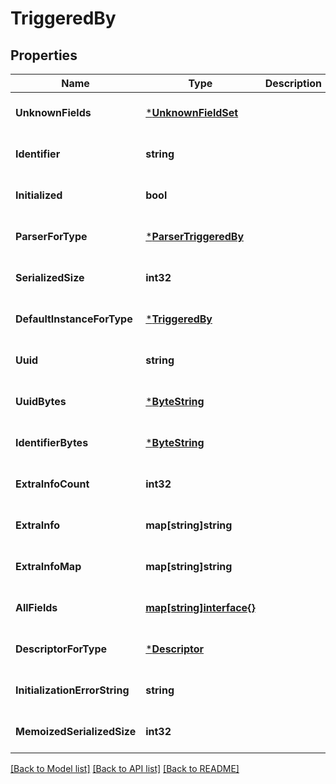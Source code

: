 # TriggeredBy

## Properties
Name | Type | Description | Notes
------------ | ------------- | ------------- | -------------
**UnknownFields** | [***UnknownFieldSet**](UnknownFieldSet.md) |  | [optional] [default to null]
**Identifier** | **string** |  | [optional] [default to null]
**Initialized** | **bool** |  | [optional] [default to null]
**ParserForType** | [***ParserTriggeredBy**](ParserTriggeredBy.md) |  | [optional] [default to null]
**SerializedSize** | **int32** |  | [optional] [default to null]
**DefaultInstanceForType** | [***TriggeredBy**](TriggeredBy.md) |  | [optional] [default to null]
**Uuid** | **string** |  | [optional] [default to null]
**UuidBytes** | [***ByteString**](ByteString.md) |  | [optional] [default to null]
**IdentifierBytes** | [***ByteString**](ByteString.md) |  | [optional] [default to null]
**ExtraInfoCount** | **int32** |  | [optional] [default to null]
**ExtraInfo** | **map[string]string** |  | [optional] [default to null]
**ExtraInfoMap** | **map[string]string** |  | [optional] [default to null]
**AllFields** | [**map[string]interface{}**](interface{}.md) |  | [optional] [default to null]
**DescriptorForType** | [***Descriptor**](Descriptor.md) |  | [optional] [default to null]
**InitializationErrorString** | **string** |  | [optional] [default to null]
**MemoizedSerializedSize** | **int32** |  | [optional] [default to null]

[[Back to Model list]](../README.md#documentation-for-models) [[Back to API list]](../README.md#documentation-for-api-endpoints) [[Back to README]](../README.md)


